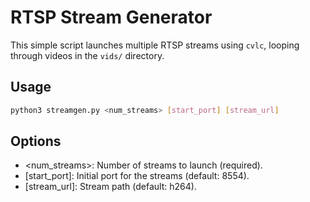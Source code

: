 # RTSP Stream Generator

This simple script launches multiple RTSP streams using `cvlc`, looping through videos in the `vids/` directory.

## Usage
```bash
python3 streamgen.py <num_streams> [start_port] [stream_url]
```

## Options
 - <num_streams>: Number of streams to launch (required).
 - [start_port]: Initial port for the streams (default: 8554).
 - [stream_url]: Stream path (default: h264).
